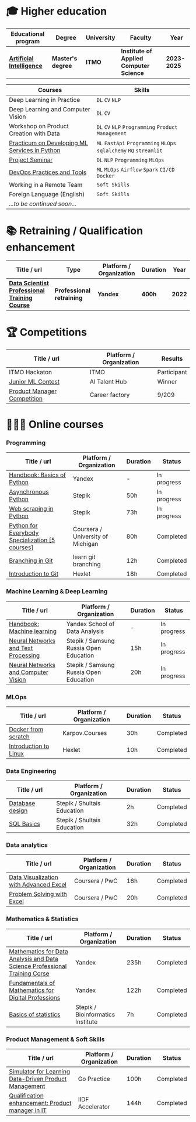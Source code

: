 
# 🎓 Higher education
| Educational program | Degree | University | Faculty | Year |
| ------------------- | ------ | ---------- | ------- | ---- |
| **[Artificial Intelligence](https://abit.itmo.ru/program/master/ai)** | **Master's degree** | **ITMO** | **Institute of Applied Computer Science** | **2023-2025** |

| Courses | Skills |
| ------ | -------- |
| Deep Learning in Practice | `DL` `CV` `NLP` |    
| Deep Learning and Computer Vision | `DL` `CV` |    
| Workshop on Product Creation with Data | `DL` `CV` `NLP` `Programming` `Product Management` |    
| [Practicum on Developing ML Services in Python](https://github.com/Mikhail-Repkin/malware-classification-service) | `ML` `FastApi` `Programming` `MLOps` `sqlalchemy` `RQ` `streamlit` |    
| [Project Seminar](https://huggingface.co/MikhailRepkin/news_classifier) | `DL` `NLP` `Programming` `MLOps` |    
| [DevOps Practices and Tools](https://gitlab.com/devops3701442/dev-ops-labs-3) | `ML` `MLOps` `Airflow` `Spark` `CI/CD` `Docker` |  
| Working in a Remote Team | `Soft Skills` |
| Foreign Language (English) | `Soft Skills` |   
| *...to be continued soon...* ||   

# 📚 Retraining / Qualification enhancement
| Title / url | Type | Platform / Organization | Duration | Year |
| ----- | ---- | ----------------------- | -------- | ---- |
| **[Data Scientist Professional Training Course](https://practicum.yandex.ru/data-scientist/?from=catalog)** | **Professional retraining** | **Yandex** | **400h** | **2022** |

# 🏆 Competitions
| Title / url | Platform / Organization | Results |
| ----- | ----------------------- | ------- |
| ITMO Hackaton | ITMO | Participant | 2022 |
| [Junior ML Contest](https://ai.itmo.ru/junior_ml_contest) | AI Talent Hub | Winner | 2022 |
| [Product Manager Competition](https://app.careerpath.tech/contest_inside/1631714523136x156933458978930700) | Career factory | 9/209 | 2021 |

# 👨🏻‍💻 Online courses
###  Programming
| Title / url | Platform / Organization | Duration | Status |
| ----- | ----------------------- | -------- | ------ |
| [Handbook: Basics of Python](https://education.yandex.ru/handbook/python) | Yandex | - | In progress |
| [Asynchronous Python](https://stepik.org/course/170777/info) | Stepik | 50h | In progress |
| [Web scraping in Python](https://stepik.org/course/104774/info) | Stepik | 73h | In progress |
| [Python for Everybody Specialization [5 courses]](https://www.coursera.org/specializations/python) | Coursera / University of Michigan | 80h | Completed |
| [Branching in Git](https://learngitbranching.js.org/?locale=ru_RU) | learn git branching | 12h | Completed |
| [Introduction to Git](https://ru.hexlet.io/courses/intro_to_git) | Hexlet | 18h | Completed |

###  Machine Learning & Deep Learning
| Title / url | Platform / Organization | Duration | Status |
| ----- | ----------------------- | -------- | ------ |
| [Handbook: Machine learning](https://education.yandex.ru/handbook/ml) | Yandex School of Data Analysis | - | In progress |
| [Neural Networks and Text Processing](https://stepik.org/course/54098/info) | Stepik / Samsung Russia Open Education | 15h | In progress |
| [Neural Networks and Computer Vision](https://stepik.org/course/50352/info) | Stepik / Samsung Russia Open Education | 20h | In progress |

### MLOps
| Title / url | Platform / Organization | Duration | Status |
| ----- | ----------------------- | -------- | ------ |
| [Docker from scratch](https://karpov.courses/docker) | Karpov.Courses | 30h | Completed |
| [Introduction to Linux](https://stepik.org/course/73/info) | Hexlet | 10h | Completed |

### Data Engineering
| Title / url | Platform / Organization | Duration | Status |
| ----- | ----------------------- | -------- | ------ |
| [Database design](https://stepik.org/course/51562/info) | Stepik / Shultais Education | 2h | Completed |
| [SQL Basics](https://stepik.org/course/51562/info) | Stepik / Shultais Education | 32h | Completed |

### Data analytics
| Title / url | Platform / Organization | Duration | Status |
| ----- | ----------------------- | -------- | ------ |
| [Data Visualization with Advanced Excel](https://www.coursera.org/learn/advanced-excel) | Coursera / PwC | 16h | Completed |
| [Problem Solving with Excel](https://www.coursera.org/learn/excel-analysis) | Coursera / PwC | 20h | Completed |

### Mathematics & Statistics
| Title / url | Platform / Organization | Duration | Status |
| ----- | ----------------------- | -------- | ------ |
| [Mathematics for Data Analysis and Data Science Professional Training Corse](https://practicum.yandex.ru/math-for-da-ds/?from=catalog) | Yandex | 235h | Completed |
| [Fundamentals of Mathematics for Digital Professions](https://practicum.yandex.ru/math-foundations/) | Yandex | 122h | Completed |
| [Basics of statistics](https://stepik.org/course/76/info) | Stepik / Bioinformatics Institute | 7h | Completed |

### Product Management & Soft Skills
| Title / url | Platform / Organization | Duration | Status |
| ----- | ----------------------- | -------- | ------ |
| [Simulator for Learning Data-Driven Product Management](https://gopractice.io/course/pm/) | Go Practice | 100h | Completed |
| [Qualification enhancement: Product manager in IT](http://surl.li/pvnxs) | IIDF Accelerator | 144h | Completed |

